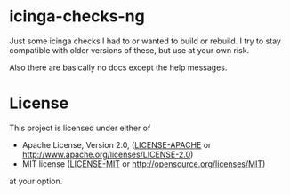 # icinga-checks-ng

Just some icinga checks I had to or wanted to build or rebuild. I try to
stay compatible with older versions of these, but use at your own risk.

Also there are basically no docs except the help messages.

# License

This project is licensed under either of

- Apache License, Version 2.0, ([LICENSE-APACHE](LICENSE-APACHE) or
  http://www.apache.org/licenses/LICENSE-2.0)
- MIT license ([LICENSE-MIT](LICENSE-MIT) or
  http://opensource.org/licenses/MIT)

at your option.

